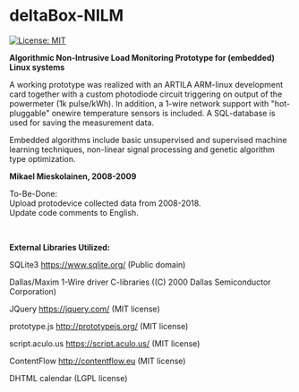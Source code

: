 # deltaBox-NILM
[![License: MIT](https://img.shields.io/badge/License-MIT-yellow.svg)](https://opensource.org/licenses/MIT)

<b>Algorithmic Non-Intrusive Load Monitoring Prototype for (embedded) Linux systems</b>
<br/>

A working prototype was realized with an ARTILA ARM-linux development card together with a custom photodiode circuit triggering on output of the powermeter (1k pulse/kWh). In addition, a 1-wire network support with "hot-pluggable" onewire temperature sensors is included. A SQL-database is used for saving the measurement data.
<br/>

Embedded algorithms include basic unsupervised and supervised machine learning techniques, non-linear signal processing and genetic algorithm type optimization.

<b>Mikael Mieskolainen, 2008-2009</b>
<br/>

To-Be-Done:
<br/>
Upload protodevice collected data from 2008-2018.
<br/>
Update code comments to English.

<br/>

<b>External Libraries Utilized:</b>


SQLite3 https://www.sqlite.org/ (Public domain)

Dallas/Maxim 1-Wire driver C-libraries ((C) 2000 Dallas Semiconductor Corporation)

JQuery https://jquery.com/ (MIT license)

prototype.js http://prototypejs.org/ (MIT license)

script.aculo.us https://script.aculo.us/ (MIT license)

ContentFlow http://contentflow.eu (MIT license)

DHTML calendar (LGPL license)

